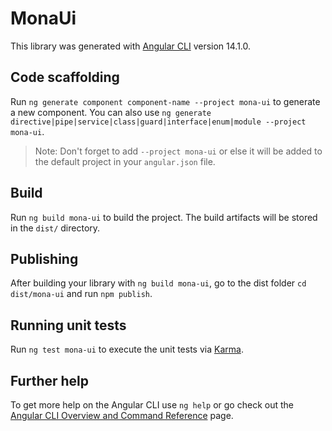 # MonaUi

This library was generated with [Angular CLI](https://github.com/angular/angular-cli) version 14.1.0.

## Code scaffolding

Run `ng generate component component-name --project mona-ui` to generate a new component. You can also use `ng generate directive|pipe|service|class|guard|interface|enum|module --project mona-ui`.
> Note: Don't forget to add `--project mona-ui` or else it will be added to the default project in your `angular.json` file. 

## Build

Run `ng build mona-ui` to build the project. The build artifacts will be stored in the `dist/` directory.

## Publishing

After building your library with `ng build mona-ui`, go to the dist folder `cd dist/mona-ui` and run `npm publish`.

## Running unit tests

Run `ng test mona-ui` to execute the unit tests via [Karma](https://karma-runner.github.io).

## Further help

To get more help on the Angular CLI use `ng help` or go check out the [Angular CLI Overview and Command Reference](https://angular.io/cli) page.
